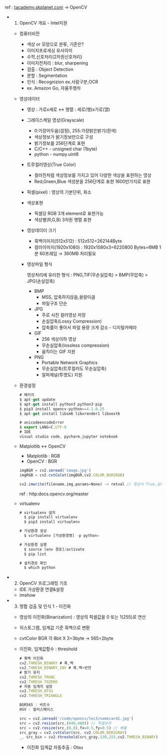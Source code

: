 ref : [tacademy.skplanet.com](http://tacademy.skplanet.com) → OpenCV

- 1. OpenCV 개요 - Intel지원
    - 컴퓨터비전
        - 색상 or 모양으로 분류, 기준은?
        - 이미지프로세싱 유사의미
        - 수학,신호처리(2차원신호처리)
        - 이미지전처리 : blur, sharpening
        - 검출 : Object Detection
        - 분할 : Segmentation
        - 인식 : Recognizion ex.사람구분,OCR
        - ex. Amazon Go, 자율주행차
    - 영상데이터
        - 영상 : 가로x세로 ↔ 행렬 : 세로(행)x가로(열)
        - 그레이스케일 영상(Grayscale)
            - 0:가장어두움(검정), 255:가장밝은밝기(흰색)
            - 색상정보가 밝기정보만으로 구성
            - 밝기정보를 256단계로 표현
            - C/C++ - unsigned char (1byte)
            - python - numpy.uint8
        - 트루컬러영상(True Color)
            - 컬러진처럼 색상정보를 가지고 있어 다양한 색상을 표현하는 영상
            - Red,Green,Blue 색성분을 256단계로 표현 1600만가지로 표현
        - 픽셀(pixel) : 영상의 기본단위, 화소
        - 색상표현
            - 픽셀당 RGB 3개 element로 표현가능
            - 색상별(R,G,B) 3차원 행렬 표현
        - 영상데이터 크기
            - 흑백이미지(512x512) : 512x512=262144Byte
            - 컬러이미지(1920x1080) : 1920x1080x3=6220800 Bytes=6MB 1분 60프레임 → 360MB 처리필요
        - 영상파일 형식

            영상처리에 유리한 형식 : PNG,TIF(무손실압축) > BMP(무압축) > JPG(손실압축)

            - BMP
                - MSS, 압축하지않음,용량이큼
                - 파일구조 단순
            - JPG
                - 주로 사진 컬러영상 저장
                - 손실압축(Lossy Compression)
                - 압축률이 좋아서 파일 용량 크게 감소 - 디지털카메라
            - GIF
                - 256 색상이하 영상
                - 무손실압축(lossless compression)
                - 움직이는 GIF 지원
            - PNG
                - Portable Network Graphics
                - 무손실압축(트루컬러도 무손실압축)
                - 알파채널(투명도) 지원

    - 환경설정

        ```jsx
        # 패키지
        $ apt-get update
        $ apt-get install python3 python3-pip
        $ pip3 install opencv-python==4.1.0.25
        $ apt-get install libsm6 libxrender1 libxext6

        # unicodeencodeError
        $ export LANG=C.UTF-8
        # IDE
        visual studio code, pycharm,jupyter notebook
        ```

    - Matplotlib ↔ OpenCV
        - Matplotlib : RGB
        - OpenCV : BGR

        ```jsx
        imgBGR = cv2.imread('image.jpg')
        imgRGB = cv2.cvtColot(imgBGR,cv2.COLOR_BGR2RGB)

        cv2.imwrite(filename,img,params=None) -> retval // 정상시 True,실패시 False
        ```

        ref : http:docs.opencv.org/master

    - virtualenv

        ```jsx
        # virtualenv 설치
          $ pip install virtualenv
          $ pip3 install virtualenv

        # 가상환경 생성
          $ virtualenv [가상환경명] -p python=

        # 가상환경 실행
          $ source [env 경로]/activate
          $ pip list

        # 설치경로 확인
          $ which python 
        ```

- 2. OpenCV 프로그래밍 기초
    - IDE 가상환경 연결&설정
    - imshow
- 3. 명함 검출 및 인식 1 - 이진화
    - 영상의 이진화(Binarization) : 영상의 픽셀값을 0 또는 1(255)로 연산
    - 히스토그램, 임계값 기준 흑백으로 변환
    - cvtColor BGR 각 8bit X 3=3byte →  565=2byte
    - 이진화, 임계값함수 : threshold

        ```jsx
        # 흑백 이진화
        cv2.THRESH_BINARY # 흑,백
        cv2.THRESH_BINARY_INV # 흑,백+반전
        # 밝기 유지
        cv2.THRESH_TRUNC
        cv2.THRESH_TOZERO
        # 자동 임계치 설정
        cv2.THRESH_OTSU
        cv2.THRESH_TRIANGLE
        
        BGR565 : 비트수
        HSV : 컬러스페이스

        src = cv2.imread('/code/opencv/lec3/namecard1.jpg')
        src = cv2.resize(src,(640,480)) // 픽셀숫자
        src = cv2.resize(src,(0,0),fx=0.5,fy=0.5) // 배율
        src_gray = cv2.cvtColor(src, cv2.COLOR_BGR2GRAY)
        _, src_bin = cv2.threshold(src_gray,130,255,cv2.THRESH_BINARY)

        ```

        - 이진화 임계값 자동추출 : Otsu
